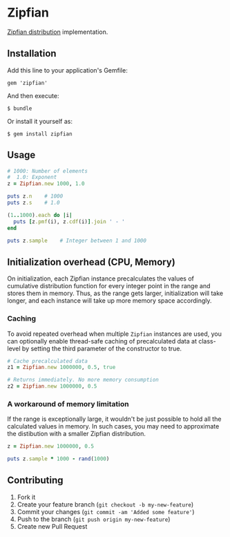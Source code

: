 # Zipfian

[Zipfian distribution](http://en.wikipedia.org/wiki/Zipf's_law) implementation.

## Installation

Add this line to your application's Gemfile:

    gem 'zipfian'

And then execute:

    $ bundle

Or install it yourself as:

    $ gem install zipfian

## Usage

```ruby
# 1000: Number of elements
#  1.0: Exponent
z = Zipfian.new 1000, 1.0

puts z.n    # 1000
puts z.s    # 1.0

(1..1000).each do |i|
  puts [z.pmf(i), z.cdf(i)].join ' - '
end

puts z.sample    # Integer between 1 and 1000

```

## Initialization overhead (CPU, Memory)

On initialization, each Zipfian instance precalculates the values of
cumulative distribution function for every integer point in the range and stores them in memory.
Thus, as the range gets larger, initialization will take longer,
and each instance will take up more memory space accordingly.

### Caching

To avoid repeated overhead when multiple `Zipfian` instances are used,
you can optionally enable thread-safe caching of precalculated data at class-level
by setting the third parameter of the constructor to true.

```ruby
# Cache precalculated data
z1 = Zipfian.new 1000000, 0.5, true

# Returns immediately. No more memory consumption
z2 = Zipfian.new 1000000, 0.5
```

### A workaround of memory limitation

If the range is exceptionally large, it wouldn't be just possible
to hold all the calculated values in memory.
In such cases, you may need to approximate the distibution with a smaller Zipfian distribution.

```ruby
z = Zipfian.new 1000000, 0.5

puts z.sample * 1000 - rand(1000)
```

## Contributing

1. Fork it
2. Create your feature branch (`git checkout -b my-new-feature`)
3. Commit your changes (`git commit -am 'Added some feature'`)
4. Push to the branch (`git push origin my-new-feature`)
5. Create new Pull Request
